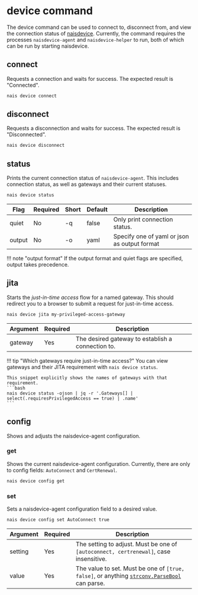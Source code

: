 # device command

The device command can be used to connect to, disconnect from, and view the connection status of [naisdevice](../../device/README.md).
Currently, the command requires the processes `naisdevice-agent` and `naisdevice-helper` to run, both of which can be run by starting naisdevice.

## connect

Requests a connection and waits for success.
The expected result is "Connected".

```bash
nais device connect
```

## disconnect

Requests a disconnection and waits for success.
The expected result is "Disconnected".

```bash
nais device disconnect
```

## status

Prints the current connection status of `naisdevice-agent`.
This includes connection status, as well as gateways and their current statuses.


```bash
nais device status
```

| Flag   | Required | Short | Default | Description                                  |
| ------ | -------- | ----- | ------- | -------------------------------------------- |
| quiet  | No       | -q    | false   | Only print connection status.                |
| output | No       | -o    | yaml    | Specify one of yaml or json as output format |


!!! note "output format"
    If the output format and quiet flags are specified, output takes precedence.

## jita

Starts the *just-in-time access* flow for a named gateway.
This should redirect you to a browser to submit a request for just-in-time access.

```bash
nais device jita my-privileged-access-gateway
```

| Argument | Required | Description                                       |
| -------- | -------- | ------------------------------------------------- |
| gateway  | Yes      | The desired gateway to establish a connection to. |

!!! tip "Which gateways require just-in-time access?"
    You can view gateways and their JITA requirement with `nais device status`.

    This snippet explicitly shows the names of gateways with that requirement.
    ```bash
    nais device status -ojson | jq -r '.Gateways[] | select(.requiresPrivilegedAccess == true) | .name'
    ```

## config

Shows and adjusts the naisdevice-agent configuration.

### get

Shows the current naisdevice-agent configuration.
Currently, there are only to config fields: `AutoConnect` and `CertRenewal`.

```bash
nais device config get
```


### set

Sets a naisdevice-agent configuration field to a desired value.

```bash
nais device config set AutoConnect true
```

| Argument | Required | Description                                                                                                                          |
| -------- | -------- | ------------------------------------------------------------------------------------------------------------------------------------ |
| setting  | Yes      | The setting to adjust. Must be one of `[autoconnect, certrenewal]`, case insensitive.                                                |
| value    | Yes      | The value to set. Must be one of `[true, false]`, or anything [`strconv.ParseBool`](https://pkg.go.dev/strconv#ParseBool) can parse. |
